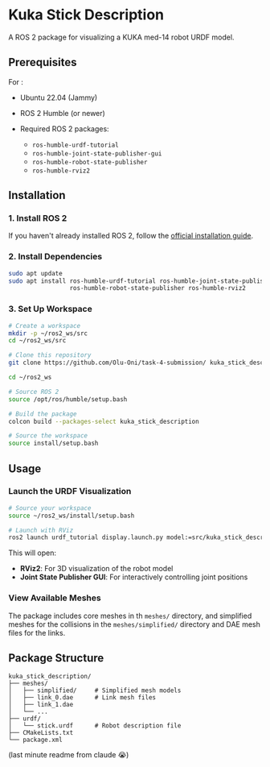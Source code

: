 # Kuka Stick Description

A ROS 2 package for visualizing a KUKA med-14 robot URDF model.

## Prerequisites 
For :
- Ubuntu 22.04 (Jammy)
- ROS 2 Humble (or newer)

- Required ROS 2 packages:
  - `ros-humble-urdf-tutorial`
  - `ros-humble-joint-state-publisher-gui`
  - `ros-humble-robot-state-publisher`
  - `ros-humble-rviz2`

## Installation

### 1. Install ROS 2

If you haven't already installed ROS 2, follow the [official installation guide](https://docs.ros.org/en/humble/Installation.html).

### 2. Install Dependencies

```bash
sudo apt update
sudo apt install ros-humble-urdf-tutorial ros-humble-joint-state-publisher-gui \
                 ros-humble-robot-state-publisher ros-humble-rviz2
```

### 3. Set Up Workspace

```bash
# Create a workspace
mkdir -p ~/ros2_ws/src
cd ~/ros2_ws/src

# Clone this repository
git clone https://github.com/Olu-Oni/task-4-submission/ kuka_stick_description

cd ~/ros2_ws

# Source ROS 2
source /opt/ros/humble/setup.bash

# Build the package
colcon build --packages-select kuka_stick_description

# Source the workspace
source install/setup.bash
```

## Usage

### Launch the URDF Visualization

```bash
# Source your workspace
source ~/ros2_ws/install/setup.bash

# Launch with RViz
ros2 launch urdf_tutorial display.launch.py model:=src/kuka_stick_description/urdf/stick.urdf
```

This will open:
- **RViz2**: For 3D visualization of the robot model
- **Joint State Publisher GUI**: For interactively controlling joint positions

### View Available Meshes

The package includes core meshes in th `meshes/` directory, 
and simplified meshes for the collisions in the `meshes/simplified/` directory and DAE mesh files for the links.

## Package Structure

```
kuka_stick_description/
├── meshes/
│   ├── simplified/     # Simplified mesh models
│   ├── link_0.dae      # Link mesh files
│   ├── link_1.dae
│   └── ...
├── urdf/
│   └── stick.urdf      # Robot description file
├── CMakeLists.txt
└── package.xml
```

(last minute readme from claude 😭)
